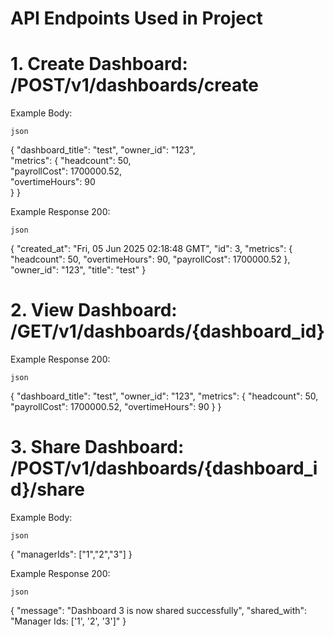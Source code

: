 # API Endpoints Used in Project

# 1. Create Dashboard: /POST/v1/dashboards/create

Example Body:

```json```

{
  "dashboard_title": "test", 
  "owner_id": "123",          
  "metrics": {
    "headcount": 50,          
    "payrollCost": 1700000.52,  
    "overtimeHours": 90        
  }
}


Example Response 200:

```json```

{
    "created_at": "Fri, 05 Jun 2025 02:18:48 GMT",
    "id": 3,
    "metrics": {
        "headcount": 50,
        "overtimeHours": 90,
        "payrollCost": 1700000.52
    },
    "owner_id": "123",
    "title": "test"
}

# 2. View Dashboard: /GET/v1/dashboards/{dashboard_id}


Example Response 200:

```json```

{
  "dashboard_title": "test",
  "owner_id": "123",
  "metrics": {
    "headcount": 50,
    "payrollCost": 1700000.52,
    "overtimeHours": 90
  }
}


# 3. Share Dashboard: /POST/v1/dashboards/{dashboard_id}/share

Example Body:

```json```

{
  "managerIds": ["1","2","3"]
}

Example Response 200:

```json```

{
    "message": "Dashboard 3 is now shared successfully",
    "shared_with": "Manager Ids: ['1', '2', '3']"
}



